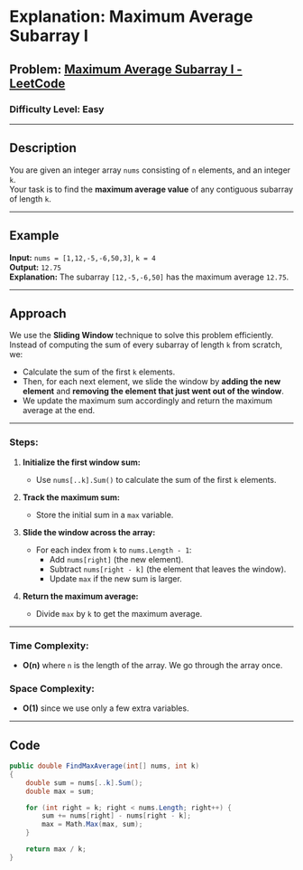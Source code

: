 # **Explanation: Maximum Average Subarray I**

## **Problem:** [Maximum Average Subarray I - LeetCode](https://leetcode.com/problems/maximum-average-subarray-i/description/?envType=study-plan-v2&envId=leetcode-75)

### **Difficulty Level:** Easy

---

## **Description**  
You are given an integer array `nums` consisting of `n` elements, and an integer `k`.  
Your task is to find the **maximum average value** of any contiguous subarray of length `k`.

---

## **Example**  
**Input:** `nums = [1,12,-5,-6,50,3]`, `k = 4`  
**Output:** `12.75`  
**Explanation:** The subarray `[12,-5,-6,50]` has the maximum average `12.75`.

---

## **Approach**

We use the **Sliding Window** technique to solve this problem efficiently.  
Instead of computing the sum of every subarray of length `k` from scratch, we:
- Calculate the sum of the first `k` elements.
- Then, for each next element, we slide the window by **adding the new element** and **removing the element that just went out of the window**.
- We update the maximum sum accordingly and return the maximum average at the end.

---

### **Steps:**
1. **Initialize the first window sum:**
   - Use `nums[..k].Sum()` to calculate the sum of the first `k` elements.

2. **Track the maximum sum:**
   - Store the initial sum in a `max` variable.

3. **Slide the window across the array:**
   - For each index from `k` to `nums.Length - 1`:
     - Add `nums[right]` (the new element).
     - Subtract `nums[right - k]` (the element that leaves the window).
     - Update `max` if the new sum is larger.

4. **Return the maximum average:**
   - Divide `max` by `k` to get the maximum average.

---

### **Time Complexity:**
- **O(n)** where `n` is the length of the array. We go through the array once.

### **Space Complexity:**
- **O(1)** since we use only a few extra variables.

---

## **Code**

```csharp
public double FindMaxAverage(int[] nums, int k) 
{
    double sum = nums[..k].Sum();
    double max = sum;

    for (int right = k; right < nums.Length; right++) {
        sum += nums[right] - nums[right - k];
        max = Math.Max(max, sum);
    }

    return max / k;
}
